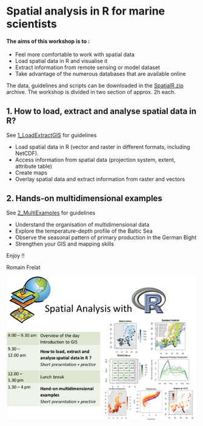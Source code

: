 # Spatial analysis in R for marine scientists

#### The aims of this workshop is to : 
- Feel more comfortable to work with spatial data 
- Load spatial data in R and visualise it
- Extract information from remote sensing or model dataset
- Take advantage of the numerous databases that are available online


The data, guidelines and scripts can be downloaded in the [SpatialR.zip](https://github.com/rfrelat/SpatialR/raw/master/SpatialR.zip) archive.
The workshop is divided in two section of approx. 2h each. 

## 1. How to load, extract and analyse spatial data in R?
See [1_LoadExtractGIS](https://rfrelat.github.io/Spatial1_LoadExtractGIS.html) for guidelines 


- Load spatial data in R (vector and raster in different formats, including NetCDF). 
- Access information from spatial data (projection system, extent, attribute table) 
- Create maps
- Overlay spatial data and extract information from raster and vectors

## 2. Hands-on multidimensional examples
See [2_MultiExamples](https://rfrelat.github.io/Spatial2_MultiExamples.html) for guidelines  


- Understand the organisation of multidimensional data
- Explore the temperature-depth profile of the Baltic Sea
- Observe the seasonal pattern of primary production in the German Bight 
- Strengthen your GIS and mapping skills




Enjoy !!

Romain Frelat

![](Figures/SpatialR_Overview.png) 
